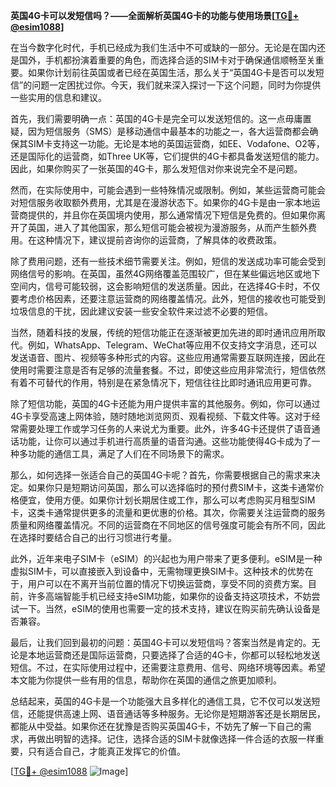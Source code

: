 **英国4G卡可以发短信吗？——全面解析英国4G卡的功能与使用场景[[TG💪+ @esim1088](https://t.me/s/esim1088)]**

在当今数字化时代，手机已经成为我们生活中不可或缺的一部分。无论是在国内还是国外，手机都扮演着重要的角色，而选择合适的SIM卡对于确保通信顺畅至关重要。如果你计划前往英国或者已经在英国生活，那么关于“英国4G卡是否可以发短信”的问题一定困扰过你。今天，我们就来深入探讨一下这个问题，同时为你提供一些实用的信息和建议。

首先，我们需要明确一点：英国的4G卡是完全可以发送短信的。这一点毋庸置疑，因为短信服务（SMS）是移动通信中最基本的功能之一，各大运营商都会确保其SIM卡支持这一功能。无论是本地的英国运营商，如EE、Vodafone、O2等，还是国际化的运营商，如Three UK等，它们提供的4G卡都具备发送短信的能力。因此，如果你购买了一张英国的4G卡，那么发短信对你来说完全不是问题。

然而，在实际使用中，可能会遇到一些特殊情况或限制。例如，某些运营商可能会对短信服务收取额外费用，尤其是在漫游状态下。如果你的4G卡是由一家本地运营商提供的，并且你在英国境内使用，那么通常情况下短信是免费的。但如果你离开了英国，进入了其他国家，那么短信可能会被视为漫游服务，从而产生额外费用。在这种情况下，建议提前咨询你的运营商，了解具体的收费政策。

除了费用问题，还有一些技术细节需要关注。例如，短信的发送成功率可能会受到网络信号的影响。在英国，虽然4G网络覆盖范围较广，但在某些偏远地区或地下空间内，信号可能较弱，这会影响短信的发送质量。因此，在选择4G卡时，不仅要考虑价格因素，还要注意运营商的网络覆盖情况。此外，短信的接收也可能受到垃圾信息的干扰，因此建议安装一些安全软件来过滤不必要的短信。

当然，随着科技的发展，传统的短信功能正在逐渐被更加先进的即时通讯应用所取代。例如，WhatsApp、Telegram、WeChat等应用不仅支持文字消息，还可以发送语音、图片、视频等多种形式的内容。这些应用通常需要互联网连接，因此在使用时需要注意是否有足够的流量套餐。不过，即使这些应用非常流行，短信依然有着不可替代的作用，特别是在紧急情况下，短信往往比即时通讯应用更可靠。

除了短信功能，英国的4G卡还能为用户提供丰富的其他服务。例如，你可以通过4G卡享受高速上网体验，随时随地浏览网页、观看视频、下载文件等。这对于经常需要处理工作或学习任务的人来说尤为重要。此外，许多4G卡还提供了语音通话功能，让你可以通过手机进行高质量的语音沟通。这些功能使得4G卡成为了一种多功能的通信工具，满足了人们在不同场景下的需求。

那么，如何选择一张适合自己的英国4G卡呢？首先，你需要根据自己的需求来决定。如果你只是短期访问英国，那么可以选择临时的预付费SIM卡，这类卡通常价格便宜，使用方便。如果你计划长期居住或工作，那么可以考虑购买月租型SIM卡，这类卡通常提供更多的流量和更优惠的价格。其次，你需要关注运营商的服务质量和网络覆盖情况。不同的运营商在不同地区的信号强度可能会有所不同，因此在选择时要结合自己的出行习惯进行考量。

此外，近年来电子SIM卡（eSIM）的兴起也为用户带来了更多便利。eSIM是一种虚拟SIM卡，可以直接嵌入到设备中，无需物理更换SIM卡。这种技术的优势在于，用户可以在不离开当前位置的情况下切换运营商，享受不同的资费方案。目前，许多高端智能手机已经支持eSIM功能，如果你的设备支持这项技术，不妨尝试一下。当然，eSIM的使用也需要一定的技术支持，建议在购买前先确认设备是否兼容。

最后，让我们回到最初的问题：英国4G卡可以发短信吗？答案当然是肯定的。无论是本地运营商还是国际运营商，只要选择了合适的4G卡，你都可以轻松地发送短信。不过，在实际使用过程中，还需要注意费用、信号、网络环境等因素。希望本文能为你提供一些有用的信息，帮助你在英国的通信之旅更加顺利。

总结起来，英国的4G卡是一个功能强大且多样化的通信工具，它不仅可以发送短信，还能提供高速上网、语音通话等多种服务。无论你是短期游客还是长期居民，都能从中受益。如果你还在犹豫是否购买英国4G卡，不妨先了解一下自己的需求，再做出明智的选择。记住，选择合适的SIM卡就像选择一件合适的衣服一样重要，只有适合自己，才能真正发挥它的价值。

[[TG💪+ @esim1088](https://t.me/s/esim1088) ![Image](https://i.postimg.cc/4NQfJmqS/Snipaste-2025-05-13-00-14-12.png)]